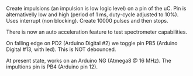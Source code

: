 Create impulsions (an impulsion is low logic level) on a pin of the uC. Pin is alternativelly low and high (period of 1 ms, duty-cycle adjusted to 10%). Uses interrupt (non blocking). Create 10000 pulses and then stops.

There is now an auto acceleration feature to test spectrometer capabilities.

On falling edge on PD2 (Arduino Digital #2) we toggle pin PB5 (Arduino Digital #13, with led). This is NOT debounced.

At present state, works on an Arduino NG (Atmega8 @ 16 MHz). The impultions pin is PB4 (Arduino pin 12).

